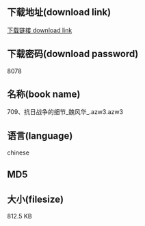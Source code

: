 ## 下载地址(download link)
[下载链接 download link](https://voluble-croquembouche-d321dc.netlify.app/?s=709%E3%80%81%E6%8A%97%E6%97%A5%E6%88%98%E4%BA%89%E7%9A%84%E7%BB%86%E8%8A%82_%E9%AD%8F%E9%A3%8E%E5%8D%8E_.azw3)

## 下载密码(download password)
8078

## 名称(book name)
709、抗日战争的细节_魏风华_.azw3.azw3

## 语言(language)
chinese

## MD5


## 大小(filesize)
812.5 KB
